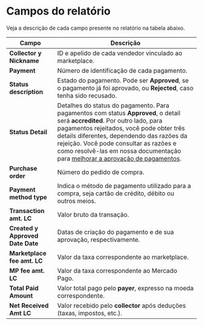 # Campos do relatório

Veja a descrição de cada campo presente no relatório na tabela abaixo. 

| **Campo**                  | **Descrição**                                                                                                                                                                                                                                                                                                                                                                                                               |
|--------------------------|-------------------------------------------------------------------------------------------------------------------------------------------------------------------------------------------------------------------------------------------------------------------------------------------------------------------------------------------------------------------------------------------------------------------------------------------------------------------------------------------|
| **Collector y Nickname** | ID e apelido de cada vendedor vinculado ao marketplace.                                                                                                                                                                                                                                                                                                                                                                                                                                     |
| **Payment**               | Número de identificação de cada pagamento.                                                                                                                                                                                                                                                                                                                                                                                                                                                     |
| **Status description**    | Estado do pagamento. Pode ser **Approved**, se o pagamento já foi aprovado, ou **Rejected**, caso tenha sido recusado.                                                                                                                                                                                                                                                                                                                                                     |
| **Status Detail**         | Detalhes do status do pagamento. Para pagamentos com status **Approved**, o detail será **accredited**. Por outro lado, para pagamentos rejeitados, você pode obter três details diferentes, dependendo das razões da rejeição. Você pode consultar as razões e como resolvê-las em nossa documentação para [melhorar a aprovação de pagamentos](/developers/pt/docs/checkout-pro/how-tos/improve-payment-approval/reasons-for-rejection).                                                                                                                                                                |
| **Purchase order**        | Número do pedido de compra.                                                                                                                                                                                                                                                                                                                                                                                                                                                                  |
| **Payment method type**   | Indica o método de pagamento utilizado para a compra, seja cartão de crédito, débito ou outros meios.                                                                                                                                                                                                                                                                                                                                                                                      |
| **Transaction amt. LC**   | Valor bruto da transação.                                                                                                                                                                                                                                                                                                                                                                                                                                                                   |
| **Created y Approved Date Date** | Datas de criação do pagamento e de sua aprovação, respectivamente.                                                                                                                                                                                                                                                                                                                                                                                                                            |
| **Marketplace fee amt. LC** | Valor da taxa correspondente ao marketplace.                                                                                                                                                                                                                                                                                                                                                                                                                                                 |
| **MP fee amt. LC**          | Valor da taxa correspondente ao Mercado Pago.                                                                                                                                                                                                                                                                                                                                                                                                                                                 |
| **Total Paid Amount**       | Valor total pago pelo **payer**, expresso na moeda correspondente.                                                                                                                                                                                                                                                                                                                                                                                                                              |
| **Net Received Amt LC**    | Valor recebido pelo **collector** após deduções (taxas, impostos, etc.).                                                                                                                                                                                                                                                                                                                                                                                                                        |
